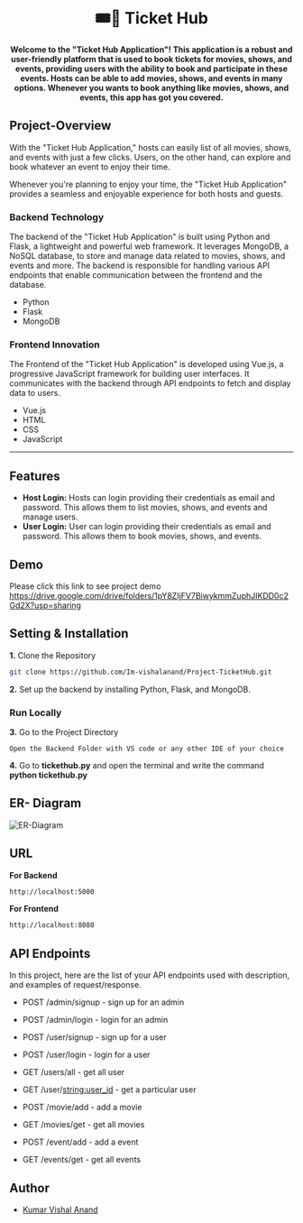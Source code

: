 <h1 align="center">🎟️🎫 Ticket Hub</h1>

<p align="center">
  <b>Welcome to the "Ticket Hub Application"! This application is a robust and user-friendly platform that is used to book tickets for movies, shows, and events, providing users with the ability to book and participate in these events. Hosts can be able to add movies, shows, and events in many options. Whenever you wants to book anything like movies, shows, and events, this app has got you covered.</b>
</p>

## Project-Overview

With the "Ticket Hub Application," hosts can easily list of all movies, shows, and events with just a few clicks. Users, on the other hand, can explore and book whatever an event to enjoy their time.

Whenever you're planning to enjoy your time, the "Ticket Hub Application" provides a seamless and enjoyable experience for both hosts and guests.

### Backend Technology
The backend of the "Ticket Hub Application" is built using Python and Flask, a lightweight and powerful web framework. It leverages MongoDB, a NoSQL database, to store and manage data related to movies, shows, and events and more. The backend is responsible for handling various API endpoints that enable communication between the frontend and the database.
- Python
- Flask
- MongoDB

### Frontend Innovation
The Frontend of the "Ticket Hub Application" is developed using Vue.js, a progressive JavaScript framework for building user interfaces. It communicates with the backend through API endpoints to fetch and display data to users.
- Vue.js
- HTML
- CSS
- JavaScript

---
## Features
- **Host Login:** Hosts can login providing their credentials as email and password. This allows them to list movies, shows, and events and manage users.
- **User Login:** User can login providing their credentials as email and password. This allows them to book movies, shows, and events.

## Demo
Please click this link to see project demo <br>
https://drive.google.com/drive/folders/1pY8ZIjFV7BiwykmmZuphJIKDD0c2Gd2X?usp=sharing

<!-- ## Getting_Started
### To get started with the "Hotel Renting App", follow these steps:
**1.** Clone the repository from GitHub. <br>
**2.** Set up the backend by installing Python, Flask, and MongoDB.</br>
**3.** Open this Repository with VS code or any other IDE of your choice.</br>
**4.** Go to the ***tickethub.py*** inside this repo and run it locally.(It will start the backend server).</br>
**5.** click this to start frontend '/' </br>
**6.** Access the app through your web browser and start exploring the website for movies, shows, and events or listing same as a host!</br> -->

## Setting & Installation 

**1.** Clone the Repository

```bash
git clone https://github.com/Im-vishalanand/Project-TicketHub.git
```
**2.** Set up the backend by installing Python, Flask, and MongoDB.

### Run Locally

**3.** Go to the Project Directory

```bas
Open the Backend Folder with VS code or any other IDE of your choice
```

**4.** Go to **tickethub.py** and open the terminal and write the command **python tickethub.py**


## ER- Diagram
![ER-Diagram](https://github.com/Im-vishalanand/Project-TicketHub/assets/108060013/32022a8f-2e4c-4f80-8bb6-7955b089912e)

## URL
**For Backend**

```bash
http://localhost:5000
```

**For Frontend**

```bash
http://localhost:8080
```

## API Endpoints
In this project, here are the list of your API endpoints used with description, and examples of request/response.

- POST /admin/signup - sign up for an admin
- POST /admin/login - login for an admin

- POST /user/signup - sign up for a user
- POST /user/login - login for a user
- GET /users/all - get all user
- GET /user/<string:user_id> - get a particular user

- POST /movie/add - add a movie
- GET /movies/get - get all movies

- POST /event/add - add a event
- GET /events/get - get all events


## Author

- [Kumar Vishal Anand](https://github.com/Im-vishalanand)
